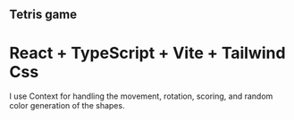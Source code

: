 ## Tetris game

# React + TypeScript + Vite + Tailwind Css 
I use Context for handling the movement, rotation, scoring, and random color generation of the shapes.